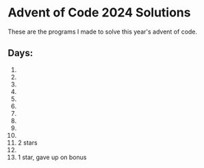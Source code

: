 # Advent of Code 2024 Solutions
These are the programs I made to solve this year's advent of code.

## Days:
1.
2.
3.
4.
5.
6.
7.
8.
9.
10.
11. 2 stars
12.
13. 1 star, gave up on bonus
